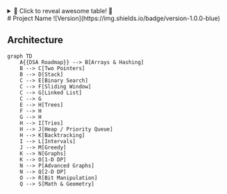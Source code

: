 <details>
<summary>🌈 Click to reveal awesome table! 🚀</summary>

<table>
  <tr>
    <th colspan="3" style="background-color: #4CAF50; color: white; font-size: 16px; font-weight: bold; text-align: center; padding: 10px; border: 2px solid #4CAF50;">🌟 Super Awesome Table 🌟</th>
  </tr>
  <tr>
    <th style="background-color: #2196F3; color: white; padding: 10px; border: 1px solid #1976D2;">Header 1 📊</th>
    <th style="background-color: #FFC107; color: black; padding: 10px; border: 1px solid #FFA000;">Header 2 💡</th>
    <th style="background-color: #E91E63; color: white; padding: 10px; border: 1px solid #C2185B;">Header 3 🎨</th>
  </tr>
  <tr>
    <td style="background-color: #E3F2FD; padding: 10px; border: 1px solid #90CAF9;">
      <details>
        <summary>Expand for cool stuff!</summary>
        <ul>
          <li>Item 1 🔥</li>
          <li>Item 2 ⚡</li>
        </ul>
      </details>
    </td>
    <td style="background-color: #FFF9C4; padding: 10px; border: 1px solid #FFF176;">
      <img src="https://github.githubassets.com/images/icons/emoji/octocat.png" alt="Octocat" width="50"><br>
      GitHub Octocat!
    </td>
    <td style="background-color: #FCE4EC; padding: 10px; border: 1px solid #F48FB1;">
      <code>console.log("Hello!")</code>
    </td>
  </tr>
  <tr>
    <td style="background-color: #E8F5E9; padding: 10px; border: 1px solid #A5D6A7;">
      <a href="https://github.com">GitHub Link</a>
    </td>
    <td style="background-color: #FFECB3; padding: 10px; border: 1px solid #FFD54F;">
      <blockquote>Inspiring quote here!</blockquote>
    </td>
    <td style="background-color: #F3E5F5; padding: 10px; border: 1px solid #CE93D8;">
      <details>
        <summary>Task List</summary>
        <ul>
          <li>[ ] Task 1</li>
          <li>[x] Task 2</li>
        </ul>
      </details>
    </td>
  </tr>
</table>

</details>
# Project Name
![Version](https://img.shields.io/badge/version-1.0.0-blue)

## Architecture
```mermaid
graph TD
    A{{DSA Roadmap}} --> B[Arrays & Hashing]
    B --> C[Two Pointers]
    B --> D[Stack]
    C --> E[Binary Search]
    C --> F[Sliding Window]
    C --> G[Linked List]
    C --> G
    E --> H[Trees]
    F --> H
    G --> H
    H --> I[Tries]
    H --> J[Heap / Priority Queue]
    H --> K[Backtracking]
    I --> L[Intervals]
    J --> M[Greedy]
    K --> N[Graphs]
    K --> O[1-D DP]
    N --> P[Advanced Graphs]
    N --> Q[2-D DP]
    O --> R[Bit Manipulation]
    Q --> S[Math & Geometry]
```
<!-- another alternative>

```mermaid

mindmap
  root((DSA Roadmap))
    Arrays & Hashing
      Two Pointers
        Binary Search
        Sliding Window
        Linked List
      Stack
    Trees
      Tries
      Backtracking
        Graphs
        1-D DP
      Heap / Priority Queue
        Intervals
        Greedy
        Advanced Graphs
        2-D DP
        Bit Manipulation
          Math & Geometry
```
<!-- another alternative-->
